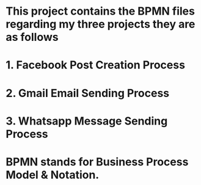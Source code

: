 # This project contains the BPMN files regarding my three projects they are as follows
# 1. Facebook Post Creation Process
# 2. Gmail Email Sending Process
# 3. Whatsapp Message Sending Process
# BPMN stands for Business Process Model & Notation. 
